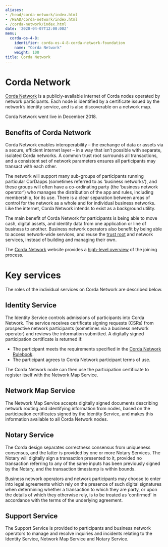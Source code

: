 ```yaml
---
aliases:
- /head/corda-network/index.html
- /HEAD/corda-network/index.html
- /corda-network/index.html
date: '2020-04-07T12:00:00Z'
menu:
  corda-os-4-8:
    identifier: corda-os-4-8-corda-network-foundation
    name: "Corda Network"
    weight: 100
title: Corda Network
---
```



# Corda Network


[Corda Network](https://corda.network/) is a publicly-available internet of Corda nodes operated by network participants. Each
node is identified by a certificate issued by the network’s identity service, and is also discoverable on a network map.

Corda Network went live in December 2018.

## Benefits of Corda Network

Corda Network enables interoperability – the exchange of data or assets via a secure, efficient internet layer – in a way
that isn’t possible with separate, isolated Corda networks. A common trust root surrounds all transactions, and a consistent set of network parameters ensures all participants may transact with each other.

The network will support many sub-groups of participants running particular CorDapps (sometimes referred to as ‘business networks’), and these groups will often have a co-ordinating party (the ‘business network operator’) who manages the distribution of the app and rules, including membership, for its use. There is a clear separation between areas of control for the network as a whole and for individual business networks. Like the internet, Corda Network intends to exist as a background utility.

The main benefit of Corda Network for participants is being able to move cash, digital assets, and identity data from one application or line of business to another. Business network operators also benefit by being able to access network-wide services, and reuse the [trust root](https://trust.corda.network/) and network services, instead of building and managing their own.

The [Corda Network](https://corda.network/) website provides a [high-level overview](https://corda.network/joining-corda-network/onboarding-workflow) of the joining process.


# Key services

The roles of the individual services on Corda Network are described below.

## Identity Service

The Identity Service controls admissions of participants into Corda Network. The service receives certificate
signing requests (CSRs) from prospective network participants (sometimes via a business network operator) and reviews the
information submitted. A digitally signed participation certificate is returned if:


* The participant meets the requirements specified in the [Corda Network Rulebook](https://corda.network/corda-network-rulebook/introduction).
* The participant agrees to Corda Network participant terms of use.

The Corda Network node can then use the participation certificate to register itself with the Network Map Service.


## Network Map Service

The Network Map Service accepts digitally signed documents describing network routing and identifying information from
nodes, based on the participation certificates signed by the Identity Service, and makes this information available to all
Corda Network nodes.


## Notary Service

The Corda design separates correctness consensus from uniqueness consensus, and the latter is provided by one or more Notary
Services. The Notary will digitally sign a transaction presented to it, provided no transaction referring to
any of the same inputs has been previously signed by the Notary, and the transaction timestamp is within bounds.

Business network operators and network participants may choose to enter into legal agreements which rely on the presence
of such digital signatures when determining whether a transaction to which they are party, or upon the details of which they
otherwise rely, is to be treated as ‘confirmed’ in accordance with the terms of the underlying agreement.


## Support Service

The Support Service is provided to participants and business network operators to manage and resolve inquiries and incidents
relating to the Identity Service, Network Map Service and Notary Service.
